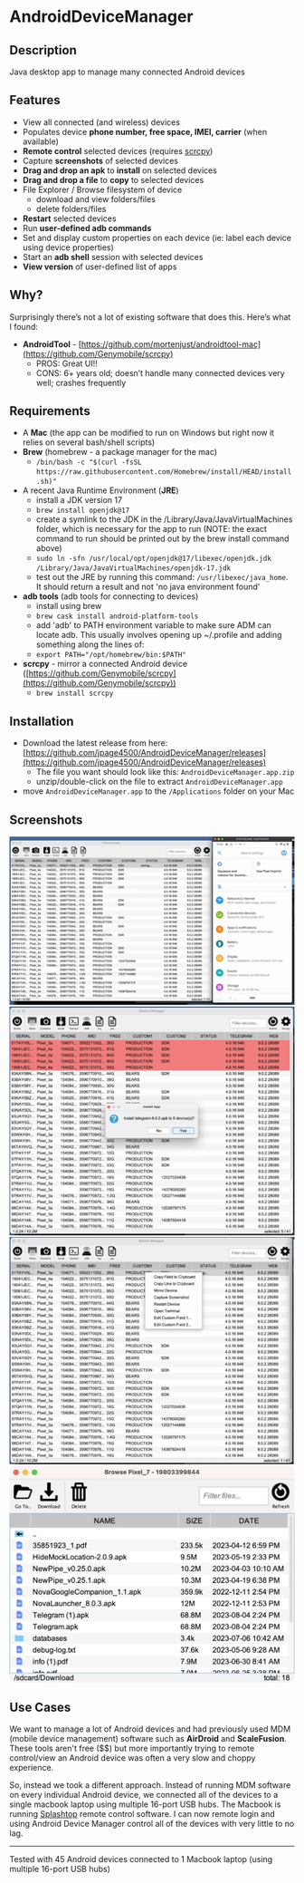 # AndroidDeviceManager

## Description ##
Java desktop app to manage many connected Android devices

## Features ##
- View all connected (and wireless) devices
- Populates device **phone number, free space, IMEI, carrier** (when available)
- **Remote control** selected devices (requires [scrcpy](https://github.com/Genymobile/scrcpy))
- Capture **screenshots** of selected devices
- **Drag and drop an apk** to **install** on selected devices
- **Drag and drop a file** to **copy** to selected devices
- File Explorer / Browse filesystem of device
  - download and view folders/files
  - delete folders/files
- **Restart** selected devices
- Run **user-defined adb commands**
- Set and display custom properties on each device (ie: label each device using device properties)
- Start an **adb shell** session with selected devices
- **View version** of user-defined list of apps

## Why? ##

Surprisingly there’s not a lot of existing software that does this. Here’s what I found:

- **AndroidTool** - [https://github.com/mortenjust/androidtool-mac](https://github.com/Genymobile/scrcpy)
  - PROS: Great UI!!
  - CONS: 6+ years old; doesn’t handle many connected devices very well; crashes frequently

## Requirements

- A **Mac** (the app can be modified to run on Windows but right now it relies on several bash/shell scripts)
- **Brew** (homebrew - a package manager for the mac)
  - `/bin/bash -c "$(curl -fsSL https://raw.githubusercontent.com/Homebrew/install/HEAD/install.sh)"`
- A recent Java Runtime Environment (**JRE**)
  - install a JDK version 17
  - `brew install openjdk@17`
  - create a symlink to the JDK in the /Library/Java/JavaVirtualMachines folder, which is necessary for the app to run (NOTE: the exact command to run should be printed out by the brew install command above)
  - `sudo ln -sfn /usr/local/opt/openjdk@17/libexec/openjdk.jdk /Library/Java/JavaVirtualMachines/openjdk-17.jdk`
  - test out the JRE by running this command: `/usr/libexec/java_home`. It should return a result and not 'no java environment found'
- **adb tools** (adb tools for connecting to devices)
  - install using brew
  - `brew cask install android-platform-tools`
  - add 'adb' to PATH environment variable to make sure ADM can locate adb. This usually involves opening up ~/.profile and adding something along the lines of:
  - `export PATH="/opt/homebrew/bin:$PATH"`
- **scrcpy** - mirror a connected Android device ([https://github.com/Genymobile/scrcpy](https://github.com/Genymobile/scrcpy))
  - `brew install scrcpy`

## Installation

- Download the latest release from here: [https://github.com/jpage4500/AndroidDeviceManager/releases](https://github.com/jpage4500/AndroidDeviceManager/releases)
  - The file you want should look like this: `AndroidDeviceManager.app.zip`
  - unzip/double-click on the file to extract `AndroidDeviceManager.app`
- move `AndroidDeviceManager.app` to the `/Applications` folder on your Mac


## Screenshots ##
![](resources/screenshot-mirror.jpg)
![](resources/screenshot-install.jpg)
![](resources/screenshot-rightclick.jpg)
![](resources/browse1.jpg)

## Use Cases ##

We want to manage a lot of Android devices and had previously used MDM (mobile device management) software such as **AirDroid** and **ScaleFusion**. These tools aren't free ($$) but more importantly trying to remote control/view an Android device was often a very slow and choppy experience.

So, instead we took a different approach. Instead of running MDM software on every individual Android device, we connected all of the devices to a single macbook laptop using multiple 16-port USB hubs. The Macbook is running [Splashtop](https://www.splashtop.com/) remote control software. I can now remote login and using Android Device Manager control all of the devices with very little to no lag.

---

Tested with 45 Android devices connected to 1 Macbook laptop (using multiple 16-port USB hubs)
